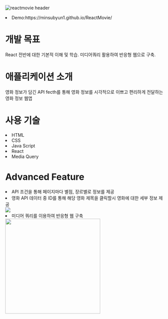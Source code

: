 ![reactmovie header](https://user-images.githubusercontent.com/75060858/151602006-3bd9e5d0-e8ca-4461-8c40-d082f9ae04ea.JPG)

<li> Demo:https://minsubyun1.github.io/ReactMovie/</li>
<h1>개발 목표</h1>
<p>React 전반에 대한 기본적 이해 및 학습. 미디어쿼리 활용하여 반응형 웹으로 구축.</p>
<h1>애플리케이션 소개</h1>
  <p>영화 정보가 담긴 API fecth를 통해 영화 정보를 시각적으로 이쁘고 편리하게 전달하는 영화 정보 웹앱</p>
<h1>사용 기술</h1>
  <li>HTML</li>
  <li>CSS</li>
  <li>Java Script</li>
  <li>React</li>
  <li>Media Query</li>
 
 <h1>Advanced Feature</h1>
  <li>API 조건을 통해 페이지마다 별점, 장르별로 정보를 제공</li>
  <li>영화 API 데이터 중 ID를 통해 해당 영화 제목을 클릭할시 영화에 대한 세부 정보 제공</li>
  <img src="https://user-images.githubusercontent.com/75060858/151604749-8ca25098-fbce-48d2-8f18-6ca0b5d6399a.gif"></img>
  <li>미디어 쿼리를 이용하여 반응형 웹 구축</li>
  <img src="https://user-images.githubusercontent.com/75060858/151604258-3da2a809-b353-49e6-a19b-c29d9953e171.JPG" width="300" height="300" ></img><img src="https://user-images.githubusercontent.com/75060858/151604911-5602eead-ec6d-40c2-a040-0cba0b530e1e.JPG></img>
  
